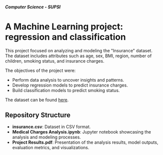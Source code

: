 ##### Computer Science - SUPSI
# A Machine Learning project: regression and classification

This project focused on analyzing and modeling the "Insurance" dataset. The dataset includes attributes such as age, sex, BMI, region, number of children, smoking status, and insurance charges.

The objectives of the project were:

- Perform data analysis to uncover insights and patterns.
- Develop regression models to predict insurance charges.
- Build classification models to predict smoking status.

The dataset can be found [here](https://www.kaggle.com/datasets/mirichoi0218/insurance).

## Repository Structure

- **insurance.csv**: Dataset in CSV format.
- **Medical Charges Analysis.ipynb**: Jupyter notebook showcasing the analysis and modeling processes.
- **Project Results.pdf**: Presentation of the analysis results, model outputs, evaluation metrics, and visualizations.
